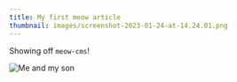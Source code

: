 ```yaml
---
title: My first meow article
thumbnail: images/screenshot-2023-01-24-at-14.24.01.png
---
```

Showing off `meow-cms`!

![Me and my son](y0j2l3.jpg "Me and my son")

